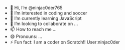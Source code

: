 - 👋 Hi, I’m @ninjac0der765
- 👀 I’m interested in coding and soccer
- 🌱 I’m currently learning JavaScript
- 💞️ I’m looking to collaborate on ...
- 📫 How to reach me ...
- 😄 Pronouns: ...
- ⚡ Fun fact: I am a coder on Scratch!! User:ninjac0der

<!---
ninjac0der765/ninjac0der765 is a ✨ special ✨ repository because its `README.md` (this file) appears on your GitHub profile.
You can click the Preview link to take a look at your changes.
--->
